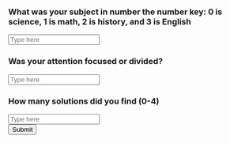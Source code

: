 
### What was your subject in number the number key: 0 is science, 1 is math, 2 is history, and 3 is English
<input type="text" id="userInput" placeholder="Type here">

### Was your attention focused or divided?
<input type="text" id="userInput" placeholder="Type here">

### How many solutions did you find (0-4)
<input type="text" id="userInput" placeholder="Type here">

<div>
  <button onclick="submitText()">Submit</button>
</div>
<script>
  function submitText() {
    var userInput = document.getElementById("userInput").value;
    alert("You typed: " + userInput);
  }
</script>
